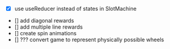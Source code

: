 - [x] use useReducer instead of states in SlotMachine
- [] add diagonal rewards
- [] add multiple line rewards
- [] create spin animations
- [] ??? convert game to represent physically possible wheels
